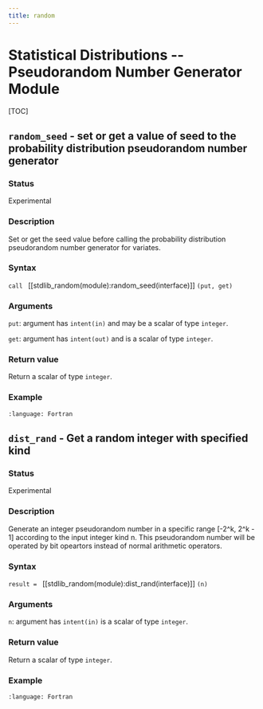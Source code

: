```yaml
---
title: random
---
```


# Statistical Distributions -- Pseudorandom Number Generator Module

[TOC]

## `random_seed` - set or get a value of seed to the probability distribution pseudorandom number generator

### Status

Experimental

### Description

Set or get the seed value before calling the probability distribution pseudorandom number generator for variates.

### Syntax

`call ` [[stdlib_random(module):random_seed(interface)]] `(put, get)`

### Arguments

`put`: argument has `intent(in)` and may be a scalar of type `integer`.

`get`: argument has `intent(out)` and is a scalar of type `integer`.

### Return value

Return a scalar of type `integer`.

### Example

```{literalinclude} ../../example/random/example_random_seed.f90
:language: Fortran
```

## `dist_rand` - Get a random integer with specified kind

### Status

Experimental

### Description

Generate an integer pseudorandom number in a specific range [-2^k, 2^k - 1] according to the input integer kind n. This pseudorandom number will be operated by bit opeartors instead of normal arithmetic operators.

### Syntax

`result = ` [[stdlib_random(module):dist_rand(interface)]] `(n)`

### Arguments

`n`: argument has `intent(in)` is a scalar of type `integer`.

### Return value

Return a scalar of type `integer`.

### Example

```{literalinclude} ../../example/random/example_dist_rand.f90
:language: Fortran
```
